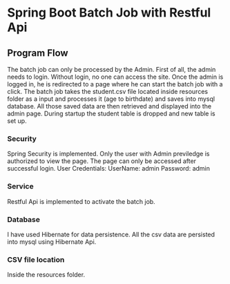 # Spring Boot Batch Job with Restful Api
## Program Flow
The batch job can only be processed by the Admin. First of all, the admin needs to login. Without login, no one can access the site. Once the admin is logged in, he is redirected to a page where he can start the batch job with a click. The batch job takes the student.csv file located inside resources folder as a input and processes it (age to birthdate) and saves into mysql database.
All those saved data are then retrieved and displayed into the admin page. 
During startup the student table is dropped and new table is set up. 
### Security
Spring Security is implemented. Only the user with Admin previledge is authorized to view the page. The page can only be accessed after successful login.
User Credentials:
UserName: admin
Password: admin

### Service
Restful Api is implemented to activate the batch job. 

### Database
I have used Hibernate for data persistence. All the csv data are persisted into mysql using Hibernate Api. 
### CSV file location
Inside the resources folder.

<!--stackedit_data:
eyJoaXN0b3J5IjpbLTE0MDUwNzYwMV19
-->